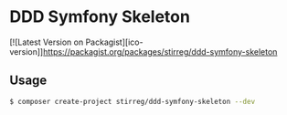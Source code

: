 # DDD Symfony Skeleton

[![Latest Version on Packagist][ico-version]]https://packagist.org/packages/stirreg/ddd-symfony-skeleton

## Usage

``` bash
$ composer create-project stirreg/ddd-symfony-skeleton --dev
```
